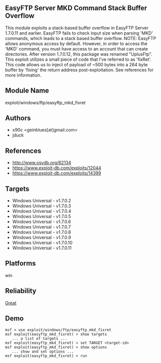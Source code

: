 ## EasyFTP Server MKD Command Stack Buffer Overflow

This module exploits a stack-based buffer overflow in 
EasyFTP Server 1.7.0.11 and earlier. EasyFTP fails to check 
input size when parsing 'MKD' commands, which leads to a 
stack based buffer overflow. NOTE: EasyFTP allows anonymous 
access by default. However, in order to access the 'MKD' 
command, you must have access to an account that can create 
directories. After version 1.7.0.12, this package was 
renamed "UplusFtp". This exploit utilizes a small piece of 
code that I\'ve referred to as 'fixRet'. This code allows us 
to inject of payload of ~500 bytes into a 264 byte buffer by 
'fixing' the return address post-exploitation. See 
references for more information.


## Module Name
exploit/windows/ftp/easyftp_mkd_fixret

## Authors
* x90c <geinblues[at]gmail.com>
* jduck


## References
* http://www.osvdb.org/62134
* https://www.exploit-db.com/exploits/12044
* https://www.exploit-db.com/exploits/14399



## Targets
* Windows Universal - v1.7.0.2
* Windows Universal - v1.7.0.3
* Windows Universal - v1.7.0.4
* Windows Universal - v1.7.0.5
* Windows Universal - v1.7.0.6
* Windows Universal - v1.7.0.7
* Windows Universal - v1.7.0.8
* Windows Universal - v1.7.0.9
* Windows Universal - v1.7.0.10
* Windows Universal - v1.7.0.11


## Platforms
win

## Reliability
[Great](https://github.com/rapid7/metasploit-framework/wiki/Exploit-Ranking)

## Demo

```
msf > use exploit/windows/ftp/easyftp_mkd_fixret
msf exploit(easyftp_mkd_fixret) > show targets
   ... a list of targets ...
msf exploit(easyftp_mkd_fixret) > set TARGET <target-id>
msf exploit(easyftp_mkd_fixret) > show options
   ... show and set options ...
msf exploit(easyftp_mkd_fixret) > run
```
    
    